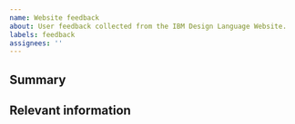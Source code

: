 ```yaml
---
name: Website feedback
about: User feedback collected from the IBM Design Language Website.
labels: feedback
assignees: ''
---
```


<!--

Thanks in advance for your feedback on the Carbon website!


-->

## Summary

## Relevant information

<!-- Provide as much useful information as you can -->
